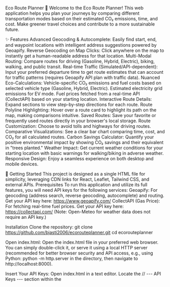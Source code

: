 Eco Route Planner 🌱
Welcome to the Eco Route Planner! This web application helps you plan your journeys by comparing different transportation modes based on their estimated CO₂ emissions, time, and cost. Make greener travel choices and contribute to a more sustainable future.

✨ Features
Advanced Geocoding & Autocomplete: Easily find start, end, and waypoint locations with intelligent address suggestions powered by Geoapify.
Reverse Geocoding on Map Clicks: Click anywhere on the map to instantly get a human-readable address for that location.
Multi-Modal Routing: Compare routes for driving (Gasoline, Hybrid, Electric), biking, walking, and public transit.
Real-time Traffic (Simulated/API-dependent): Input your preferred departure time to get route estimates that can account for traffic patterns (requires Geoapify API plan with traffic data).
Nuanced Eco-Calculations:
Vehicle-specific CO₂ emissions and fuel costs based on selected vehicle type (Gasoline, Hybrid, Electric).
Estimated electricity grid emissions for EV mode.
Fuel prices fetched from a real-time API (CollectAPI) based on your starting location.
Interactive Route Details: Expand sections to view step-by-step directions for each route.
Route Polyline Highlighting: Hover over a route card to highlight its path on the map, making comparisons intuitive.
Saved Routes: Save your favorite or frequently used routes directly in your browser's local storage.
Route Customization: Choose to avoid tolls and highways for driving routes.
Comparative Visualizations: See a clear bar chart comparing time, cost, and CO₂ for all calculated routes.
Carbon Savings Calculator: Quantify your positive environmental impact by showing CO₂ savings and their equivalent in "trees planted."
Weather Impact: Get current weather conditions for your starting location with basic warnings for walking/biking in adverse weather.
Responsive Design: Enjoy a seamless experience on both desktop and mobile devices.

🚀 Getting Started
This project is designed as a single HTML file for simplicity, leveraging CDN links for React, Leaflet, Tailwind CSS, and external APIs.
Prerequisites
To run this application and utilize its full features, you will need API keys for the following services:
Geoapify: For geocoding (address search, reverse geocoding, autocomplete) and routing.
Get your API key here: https://www.geoapify.com/
CollectAPI (Gas Price): For fetching real-time fuel prices.
Get your API key here: https://collectapi.com/
(Note: Open-Meteo for weather data does not require an API key.)

Installation
Clone the repository:
git clone https://github.com/bjasti2006/ecorouteplanner.git
cd ecorouteplanner

Open index.html:
Open the index.html file in your preferred web browser. You can simply double-click it, or serve it using a local HTTP server (recommended for better browser security and API access, e.g., using Python: python -m http.server in the directory, then navigate to http://localhost:8000).

Insert Your API Keys:
Open index.html in a text editor. Locate the // --- API Keys --- section within the <script type="text/babel"> block. Replace the placeholder values with your actual API keys. If you've already inserted your keys, please ensure they are valid and correctly placed.

// IMPORTANT: Using Geoapify API key for geocoding and routing
const GEOAPIFY_API_KEY = 'YOUR_GEOAPIFY_API_KEY_HERE';
// Fuel Price API Key (e.g., from CollectAPI)
const FUEL_PRICE_API_KEY = 'YOUR_COLLECTAPI_KEY_HERE';

💡 Usage
Set Locations:
Type your "Start Location" and "End Location" into the input fields. Autocomplete suggestions will appear as you type.
Alternatively, click directly on the map to set your start, end, and subsequent waypoint locations.
Add Waypoints (Optional): Click "+ Add Waypoint" to include intermediate stops on your journey.
Select Vehicle Type: Choose between Gasoline, Hybrid, or Electric for driving calculations.
Enable EV Mode: Check the "Enable EV Mode" box if you want to consider your hybrid/PHEV car running purely on electricity for a segment, or for a pure EV.
Set Departure Time: Input a preferred departure time for more accurate (traffic-aware) routing estimates.
Route Preferences: Check "Avoid Tolls" or "Avoid Highways" if desired.
Compare Routes: Click the "Compare Routes" button to see the estimated time, cost, CO₂, and eco points for each transportation mode.
View Details: Click "Show Details" on any route card to see step-by-step directions and weather impact.
Save/Load Favorites: Use the "Save Route" button to store your current route, and load previously saved routes from the "Favorite Routes" section.
Use Current Location: Click "Use My Current Location" to automatically set your starting point.

🛠️ Technologies Used
React: For building the user interface.
Leaflet.js: An open-source JavaScript library for interactive maps.
Tailwind CSS: A utility-first CSS framework for rapid styling.
Geoapify API: For geocoding (search, autocomplete, reverse) and routing.
CollectAPI: For fetching real-time fuel prices.
Open-Meteo API: For current weather data.
Babel Standalone: For transpiling JSX directly in the browser.

🤝 Contributing
Contributions are welcome! If you have ideas for new features, improvements, or bug fixes, please feel free to:
Fork the repository.
Create a new branch (git checkout -b feature/your-feature-name).
Make your changes.
Commit your changes (git commit -m 'Add new feature').
Push to the branch (git push origin feature/your-feature-name).
Open a Pull Request.

📄 License
This project is open-source and available under the MIT License.
